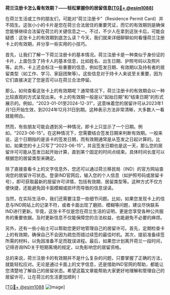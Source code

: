 **荷兰注册卡怎么看有效期？——轻松掌握你的居留信息[[TG💪+ @esim1088](https://t.me/s/esim1088)]**

在荷兰生活或工作的朋友们，可能对“荷兰注册卡”（Residence Permit Card）并不陌生。这张小小的卡片是您在荷兰合法居住的重要凭证，而它的有效期则是确保您能够继续合法留在荷兰的关键信息之一。不过，不少人在拿到这张卡后，可能会疑惑：这张卡上的有效期到底怎么读？今天，我们就来详细聊聊如何看懂荷兰注册卡上的有效期，并分享一些实用的小技巧。

首先，让我们了解一下荷兰注册卡的基本情况。荷兰注册卡是一种类似于身份证的卡片，上面包含了持卡人的基本信息，比如姓名、出生日期、护照号码以及照片等。此外，卡上还会标注一些重要的信息，例如签发日期、有效期以及持有者的居留类型（如工作、学习、家庭团聚等）。这些信息对于持卡人来说至关重要，因为它们直接决定了您是否可以在荷兰合法停留。

那么，如何查看这张卡上的有效期呢？通常情况下，荷兰注册卡的有效期会以一种比较直观的方式呈现出来。卡上的有效期一般是以“起始日期”和“结束日期”的形式展示的。例如，“2023-01-01至2024-12-31”，这意味着您的居留许可从2023年1月1日开始生效，到2024年12月31日到期。这种表示方法非常清晰，大多数人一看就能明白。

然而，有些朋友可能会遇到另一种情况，即卡上只显示了一个日期。例如，“2023-06-15”。在这种情况下，您需要结合签发日期来判断有效期。一般来说，这个日期指的是该卡的签发日期，而有效期通常是从签发之日起计算的。比如，如果您的卡上只写了“2023-06-15”，并且签发日期也是这一天，那么您的居留许可可能从签发日起开始计算，直到某个固定的时间点结束。具体时间长度可以根据您的居留类型来确定。

除了直接查看卡上的文字信息外，您还可以通过荷兰移民局（IND）的官方网站查询您的居留许可状态。登录IND官网后，输入您的个人信息（如护照号码或居留卡号），即可获取最新的居留许可详情，包括有效期、居留类型等。这种方式不仅方便快捷，还能避免因卡面模糊或损坏而导致的信息误读。

当然，在实际生活中，我们还需要注意一些细节问题。比如，如果您发现卡上的信息与IND网站上的记录不符，或者卡面出现了磨损、模糊等问题，建议尽快联系IND进行更新。毕竟，这张卡不仅是您在荷兰生活的证明，更是您享受各种公共服务的重要依据。及时更新信息不仅能保障您的合法权益，也能避免不必要的麻烦。

另外，还有一些小贴士可以帮助您更好地管理自己的居留许可。首先，定期检查卡上的有效期，确保自己不会因为疏忽而错过续签的最佳时机。其次，提前准备续签所需的材料，以免因准备不足而耽误进程。最后，如果您计划离开荷兰一段时间，记得咨询IND关于短期离境的规定，以免影响您的居留资格。

总的来说，荷兰注册卡的有效期并不是什么复杂的问题，只要掌握了正确的方法，就能轻松应对。无论是通过卡面上的文字信息，还是借助IND官网的帮助，都能让您清楚地了解自己的居留状态。希望这篇文章能帮助大家更好地理解和管理自己的居留许可，让在荷兰的生活更加顺利！

[[TG💪+ @esim1088](https://t.me/s/esim1088) ![Image](https://i.postimg.cc/4NQfJmqS/Snipaste-2025-05-13-00-14-12.png)]